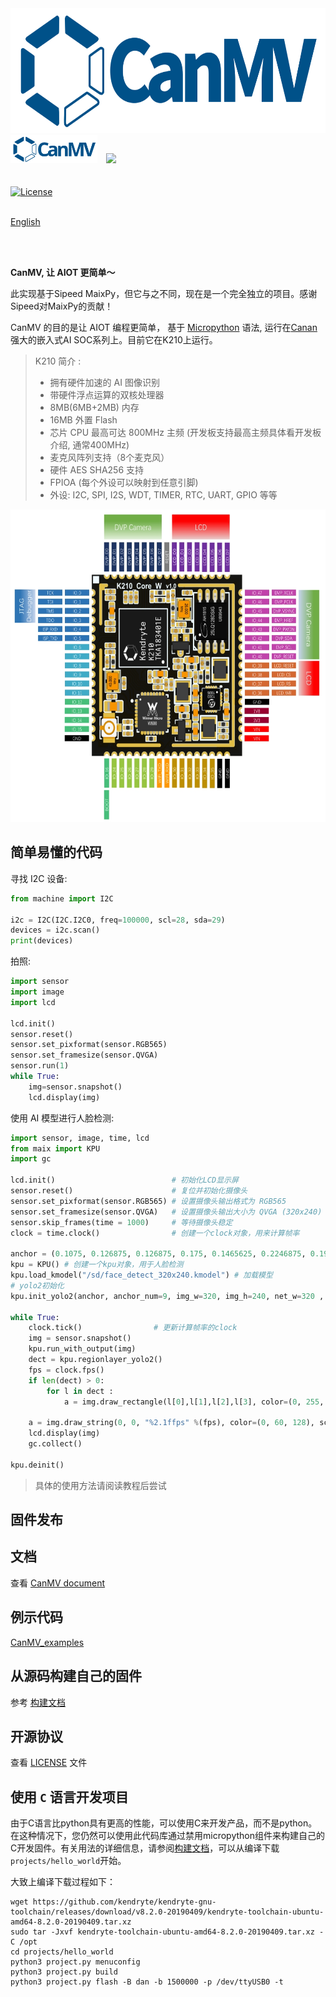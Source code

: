 <img height=200 src="assets/image/CanMV_logo_800x260.png">

<br />

<div class="title_pic">
    <img src="assets/image/CanMV_logo_800x260.svg"  style="margin-right: 10px;" height=45> <img src="assets/image/micropython.png" height=50>
</div>

<br />
<br />

<a href="LICENSE.md">
    <img src="https://img.shields.io/badge/license-Apache%20v2.0-orange.svg?style=for-the-badge" alt="License" />
</a>


<br/>
<br/>

[English](README.md)

<br />
<br />

**CanMV, 让 AIOT 更简单～**

此实现基于Sipeed MaixPy，但它与之不同，现在是一个完全独立的项目。感谢Sipeed对MaixPy的贡献！

CanMV 的目的是让 AIOT 编程更简单， 基于 [Micropython](http://www.micropython.org) 语法, 运行在[Canan](https://kendryte.com)强大的嵌入式AI SOC系列上。目前它在K210上运行。


> K210 简介 : 
> * 拥有硬件加速的 AI 图像识别
> * 带硬件浮点运算的双核处理器
> * 8MB(6MB+2MB) 内存
> * 16MB 外置 Flash
> * 芯片 CPU 最高可达 800MHz 主频 (开发板支持最高主频具体看开发板介绍, 通常400MHz)
> * 麦克风阵列支持（8个麦克风）
> * 硬件 AES SHA256 支持
> * FPIOA (每个外设可以映射到任意引脚)
> * 外设: I2C, SPI, I2S, WDT, TIMER, RTC, UART, GPIO 等等

<div class="board_pic">
    <img src="assets/image/k210_core_board.jpg" height=500 alt="K210"/>
</div>


## 简单易懂的代码

寻找 I2C 设备:

```python
from machine import I2C

i2c = I2C(I2C.I2C0, freq=100000, scl=28, sda=29)
devices = i2c.scan()
print(devices)
```

拍照:

```python
import sensor
import image
import lcd

lcd.init()
sensor.reset()
sensor.set_pixformat(sensor.RGB565)
sensor.set_framesize(sensor.QVGA)
sensor.run(1)
while True:
    img=sensor.snapshot()
    lcd.display(img)
```

使用 AI 模型进行人脸检测:
```python
import sensor, image, time, lcd
from maix import KPU
import gc

lcd.init()                          # 初始化LCD显示屏
sensor.reset()                      # 复位并初始化摄像头
sensor.set_pixformat(sensor.RGB565) # 设置摄像头输出格式为 RGB565
sensor.set_framesize(sensor.QVGA)   # 设置摄像头输出大小为 QVGA (320x240)
sensor.skip_frames(time = 1000)     # 等待摄像头稳定
clock = time.clock()                # 创建一个clock对象，用来计算帧率

anchor = (0.1075, 0.126875, 0.126875, 0.175, 0.1465625, 0.2246875, 0.1953125, 0.25375, 0.2440625, 0.351875, 0.341875, 0.4721875, 0.5078125, 0.6696875, 0.8984375, 1.099687, 2.129062, 2.425937)
kpu = KPU() # 创建一个kpu对象，用于人脸检测
kpu.load_kmodel("/sd/face_detect_320x240.kmodel") # 加载模型
# yolo2初始化
kpu.init_yolo2(anchor, anchor_num=9, img_w=320, img_h=240, net_w=320 , net_h=240 ,layer_w=10 ,layer_h=8, threshold=0.5, nms_value=0.2, classes=1)

while True:
    clock.tick()                # 更新计算帧率的clock
    img = sensor.snapshot()
    kpu.run_with_output(img)
    dect = kpu.regionlayer_yolo2()
    fps = clock.fps()
    if len(dect) > 0:
        for l in dect :
            a = img.draw_rectangle(l[0],l[1],l[2],l[3], color=(0, 255, 0)) # 画人脸框

    a = img.draw_string(0, 0, "%2.1ffps" %(fps), color=(0, 60, 128), scale=2.0)
    lcd.display(img)
    gc.collect()

kpu.deinit()
```
> 具体的使用方法请阅读教程后尝试


## 固件发布



## 文档

查看 [CanMV document](https://developer.canaan-creative.com/index.html?channel=developer#/word)

## 例示代码

[CanMV_examples](https://github.com/kendryte/canmv_examples)

## 从源码构建自己的固件

参考 [构建文档](build.md)

## 开源协议

查看 [LICENSE](LICENSE.md) 文件

## 使用 `C` 语言开发项目

由于C语言比python具有更高的性能，可以使用C来开发产品，而不是python。在这种情况下，您仍然可以使用此代码库通过禁用micropython组件来构建自己的C开发固件。有关用法的详细信息，请参阅[构建文档](build.md)，可以从编译下载`projects/hello_world`开始。

大致上编译下载过程如下：

```
wget https://github.com/kendryte/kendryte-gnu-toolchain/releases/download/v8.2.0-20190409/kendryte-toolchain-ubuntu-amd64-8.2.0-20190409.tar.xz
sudo tar -Jxvf kendryte-toolchain-ubuntu-amd64-8.2.0-20190409.tar.xz -C /opt
cd projects/hello_world
python3 project.py menuconfig
python3 project.py build
python3 project.py flash -B dan -b 1500000 -p /dev/ttyUSB0 -t
```

